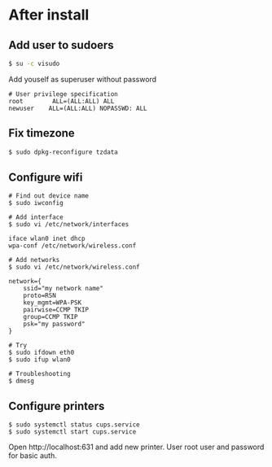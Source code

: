 # After install

## Add user to sudoers

```sh
$ su -c visudo
```

Add youself as superuser without password

```
# User privilege specification
root        ALL=(ALL:ALL) ALL
newuser    ALL=(ALL:ALL) NOPASSWD: ALL
```

## Fix timezone

```sh
$ sudo dpkg-reconfigure tzdata
```

## Configure wifi

```
# Find out device name
$ sudo iwconfig

# Add interface
$ sudo vi /etc/network/interfaces

iface wlan0 inet dhcp
wpa-conf /etc/network/wireless.conf

# Add networks
$ sudo vi /etc/network/wireless.conf

network={
    ssid="my network name"
    proto=RSN
    key_mgmt=WPA-PSK
    pairwise=CCMP TKIP
    group=CCMP TKIP
    psk="my password"
}

# Try
$ sudo ifdown eth0
$ sudo ifup wlan0

# Troubleshooting
$ dmesg
```

## Configure printers

```
$ sudo systemctl status cups.service
$ sudo systemctl start cups.service
```

Open http://localhost:631 and add new printer. User root user and password for basic auth.

